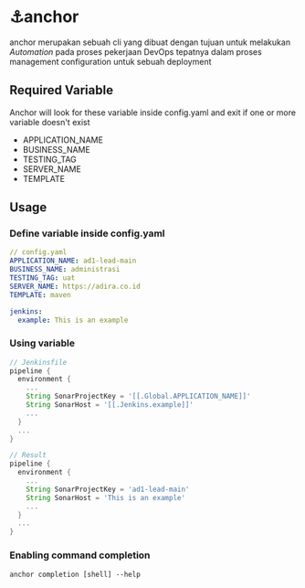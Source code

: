 # ⚓anchor
anchor merupakan sebuah cli yang dibuat dengan tujuan untuk melakukan _Automation_
pada proses pekerjaan DevOps tepatnya dalam proses management configuration untuk sebuah deployment

## Required Variable
Anchor will look for these variable inside config.yaml and exit if one or more variable doesn't exist
- APPLICATION_NAME
- BUSINESS_NAME
- TESTING_TAG
- SERVER_NAME
- TEMPLATE

## Usage

### Define variable inside config.yaml
```yaml
// config.yaml
APPLICATION_NAME: ad1-lead-main
BUSINESS_NAME: administrasi
TESTING_TAG: uat
SERVER_NAME: https://adira.co.id
TEMPLATE: maven

jenkins:
  example: This is an example
```

### Using variable
```groovy
// Jenkinsfile
pipeline {
  environment {
    ...
    String SonarProjectKey = '[[.Global.APPLICATION_NAME]]'
    String SonarHost = '[[.Jenkins.example]]'
    ...
  }
  ...
}

// Result
pipeline {
  environment {
    ...
    String SonarProjectKey = 'ad1-lead-main'
    String SonarHost = 'This is an example'
    ...
  }
  ...
}
```

### Enabling command completion

```
anchor completion [shell] --help
```
